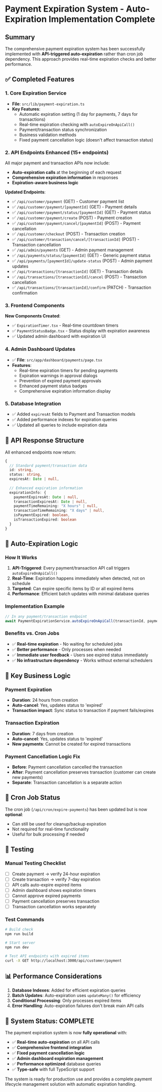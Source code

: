 # Payment Expiration System - Auto-Expiration Implementation Complete

## Summary

The comprehensive payment expiration system has been successfully implemented with **API-triggered auto-expiration** rather than cron job dependency. This approach provides real-time expiration checks and better performance.

## ✅ Completed Features

### 1. Core Expiration Service
- **File**: `src/lib/payment-expiration.ts`
- **Key Features**:
  - Automatic expiration setting (1 day for payments, 7 days for transactions)
  - Real-time expiration checking with `autoExpireOnApiCall()`
  - Payment/transaction status synchronization
  - Business validation methods
  - Fixed payment cancellation logic (doesn't affect transaction status)

### 2. API Endpoints Enhanced (15+ endpoints)
All major payment and transaction APIs now include:
- **Auto-expiration calls** at the beginning of each request
- **Comprehensive expiration information** in responses
- **Expiration-aware business logic**

**Updated Endpoints**:
- ✅ `/api/customer/payment` (GET) - Customer payment list
- ✅ `/api/customer/payment/[paymentId]` (GET) - Payment details  
- ✅ `/api/customer/payment/status/[paymentId]` (GET) - Payment status
- ✅ `/api/customer/payment/create` (POST) - Payment creation
- ✅ `/api/customer/payment/cancel/[paymentId]` (POST) - Payment cancellation
- ✅ `/api/customer/checkout` (POST) - Transaction creation
- ✅ `/api/customer/transaction/cancel/[transactionId]` (POST) - Transaction cancellation
- ✅ `/api/admin/payments` (GET) - Admin payment management
- ✅ `/api/payments/status/[paymentId]` (GET) - Generic payment status
- ✅ `/api/payments/[paymentId]/update-status` (POST) - Admin payment updates
- ✅ `/api/transactions/[transactionId]` (GET) - Transaction details
- ✅ `/api/transactions/[transactionId]/cancel` (POST) - Transaction cancellation
- ✅ `/api/transactions/[transactionId]/confirm` (PATCH) - Transaction confirmation

### 3. Frontend Components
**New Components Created**:
- ✅ `ExpirationTimer.tsx` - Real-time countdown timers
- ✅ `PaymentStatusBadge.tsx` - Status display with expiration awareness
- ✅ Updated admin dashboard with expiration UI

### 4. Admin Dashboard Updates
- ✅ **File**: `src/app/dashboard/payments/page.tsx`
- **Features**:
  - Real-time expiration timers for pending payments
  - Expiration warnings in approval dialogs
  - Prevention of expired payment approvals
  - Enhanced payment status badges
  - Comprehensive expiration information display

### 5. Database Integration
- ✅ Added `expiresAt` fields to Payment and Transaction models
- ✅ Added performance indexes for expiration queries
- ✅ Updated all queries to include expiration data

## 🔄 API Response Structure

All enhanced endpoints now return:

```typescript
{
  // Standard payment/transaction data
  id: string,
  status: string,
  expiresAt: Date | null,
  
  // Enhanced expiration information
  expirationInfo: {
    paymentExpiresAt: Date | null,
    transactionExpiresAt: Date | null,
    paymentTimeRemaining: "X hours" | null,
    transactionTimeRemaining: "X days" | null,
    isPaymentExpired: boolean,
    isTransactionExpired: boolean
  }
}
```

## 🚀 Auto-Expiration Logic

### How It Works
1. **API-Triggered**: Every payment/transaction API call triggers `autoExpireOnApiCall()`
2. **Real-Time**: Expiration happens immediately when detected, not on schedule
3. **Targeted**: Can expire specific items by ID or all expired items
4. **Performance**: Efficient batch updates with minimal database queries

### Implementation Example
```typescript
// In any payment/transaction endpoint
await PaymentExpirationService.autoExpireOnApiCall(transactionId, paymentId);
```

### Benefits vs. Cron Jobs
- ✅ **Real-time expiration** - No waiting for scheduled jobs
- ✅ **Better performance** - Only processes when needed
- ✅ **Immediate user feedback** - Users see expired status immediately
- ✅ **No infrastructure dependency** - Works without external schedulers

## 🎯 Key Business Logic

### Payment Expiration
- **Duration**: 24 hours from creation
- **Auto-cancel**: Yes, updates status to 'expired'
- **Transaction impact**: Sync status to transaction if payment fails/expires

### Transaction Expiration  
- **Duration**: 7 days from creation
- **Auto-cancel**: Yes, updates status to 'expired'
- **New payments**: Cannot be created for expired transactions

### Payment Cancellation Logic Fix
- **Before**: Payment cancellation cancelled the transaction
- **After**: Payment cancellation preserves transaction (customer can create new payments)
- **Separate**: Transaction cancellation is a separate action

## 🔧 Cron Job Status

The cron job (`/api/cron/expire-payments`) has been updated but is now **optional**:
- Can still be used for cleanup/backup expiration
- Not required for real-time functionality
- Useful for bulk processing if needed

## 🧪 Testing

### Manual Testing Checklist
- [ ] Create payment → verify 24-hour expiration
- [ ] Create transaction → verify 7-day expiration  
- [ ] API calls auto-expire expired items
- [ ] Admin dashboard shows expiration timers
- [ ] Cannot approve expired payments
- [ ] Payment cancellation preserves transaction
- [ ] Transaction cancellation works separately

### Test Commands
```bash
# Build check
npm run build

# Start server
npm run dev

# Test API endpoints with expired items
curl -X GET http://localhost:3000/api/customer/payment
```

## 📊 Performance Considerations

1. **Database Indexes**: Added for efficient expiration queries
2. **Batch Updates**: Auto-expiration uses `updateMany()` for efficiency
3. **Conditional Processing**: Only processes expired items
4. **Error Handling**: Auto-expiration failures don't break main API calls

## 🎉 System Status: COMPLETE

The payment expiration system is now **fully operational** with:
- ✅ **Real-time auto-expiration** on all API calls
- ✅ **Comprehensive frontend integration** 
- ✅ **Fixed payment cancellation logic**
- ✅ **Admin dashboard expiration management**
- ✅ **Performance optimized** database queries
- ✅ **Type-safe** with full TypeScript support

The system is ready for production use and provides a complete payment lifecycle management solution with automatic expiration handling.
